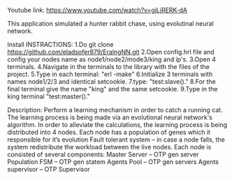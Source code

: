 Youtube link: https://www.youtube.com/watch?v=gjLjRERK-dA

This application simulated a hunter rabbit chase, using evolutinal neural network.

Install INSTRACTIONS:
1.Do git clone https://github.com/eladsofer879/EralngNN.git
2.Open config.hrl file and config your nodes name as node1/node2/mode3/king and ip's.
3.Open 4 terminals.
4.Navigate in the terminals to the library with the files of the project.
5.Type in each terminal: "erl -make"
6.Initialize 3 terminals with names node1/2/3 and identical setcookie.
7.type: "test:slave()."
8.For the final terminal give the name "king" and the same setcookie.
9.Type in the king terminal "test:master()."


Description:
Perform a learning mechanism in order to catch a running cat.
The learning process is being made via an evolutional neural network's algorithm. 
In order to alleviate the calculations, the learning process is being distributed into 4 nodes. Each node has a population of genes which it responsible for it’s evolution
Fault tolerant system – in case a node falls, the system redistribute the workload between the live nodes.
Each node is consisted of several components:
 Master Server – OTP gen server
Population FSM – OTP gen statem
Agents Pool – OTP gen servers
Agents supervisor – OTP Supervisor

